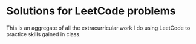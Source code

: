 # Solutions for LeetCode problems
This is an aggregate of all the extracurricular work I do using LeetCode to practice skills gained in class.
